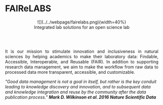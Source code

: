 # FAIReLABS

<p align="center">
  ![](../../webpage/fairelabs.png){width=40%}      
  </br>
  Integrated lab solutions for an open science lab  
  </p>
  
  </br>
</br>

<p style="text-align: justify;">
It is our mission to stimulate innovation and inclusiveness in natural sciences by helping academics to make their laboratory data: Findable, Accessible, Interoperable, and Reusable (FAIR). In addition to supporting research data management, we aim to make the workflow from raw data to processed data more transparent, accessible, and customizable.
</p>

*"Good data management is not a goal in itself, but rather is the key conduit leading to knowledge discovery and innovation, and to subsequent data and knowledge integration and reuse by the community after the data publication process." **Mark D. Wilkinson et al. 2016 Nature Scientific Data***
